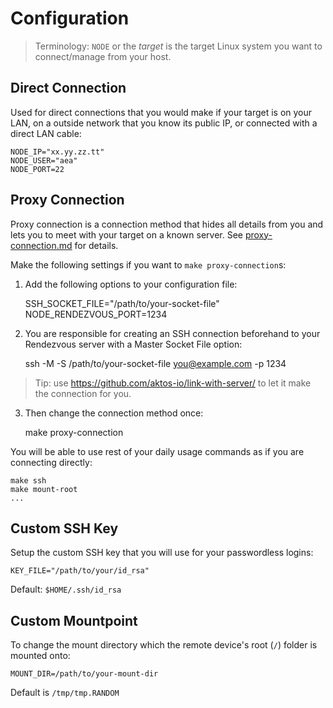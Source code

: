 # Configuration 

> Terminology: `NODE` or the *target* is the target Linux system you want to connect/manage from your host. 

## Direct Connection 

Used for direct connections that you would make if your target is on your LAN, on a outside network that you know its public IP, or connected with a direct LAN cable:

    NODE_IP="xx.yy.zz.tt"
    NODE_USER="aea"
    NODE_PORT=22


## Proxy Connection

Proxy connection is a connection method that hides all details from you and lets you to meet with your target on a known server. See [proxy-connection.md](./proxy-connection.md) for details.

Make the following settings if you want to `make proxy-connection`s: 

1. Add the following options to your configuration file:

    SSH_SOCKET_FILE="/path/to/your-socket-file"
    NODE_RENDEZVOUS_PORT=1234


2. You are responsible for creating an SSH connection beforehand to your Rendezvous server with a Master Socket File option: 

    ssh -M -S /path/to/your-socket-file you@example.com -p 1234
    
 > Tip: use https://github.com/aktos-io/link-with-server/ to let it make the connection for you.


3. Then change the connection method once: 

    make proxy-connection     
    
    
You will be able to use rest of your daily usage commands as if you are connecting directly: 

    make ssh
    make mount-root 
    ...


## Custom SSH Key

Setup the custom SSH key that you will use for your passwordless logins:

    KEY_FILE="/path/to/your/id_rsa"

Default: `$HOME/.ssh/id_rsa`

## Custom Mountpoint

To change the mount directory which the remote device's root (`/`) folder is mounted onto:

    MOUNT_DIR=/path/to/your-mount-dir

Default is `/tmp/tmp.RANDOM`
